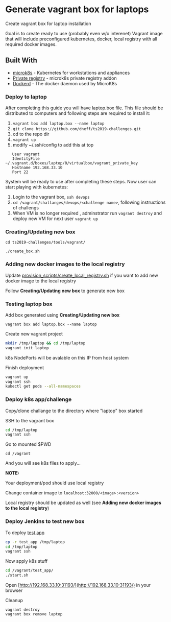 # Generate vagrant box for laptops

Create vagrant box for laptop installation

Goal is to create ready to use (probably even w/o interenet) Vagrant image that will include preconfigured kubernetes, docker, local registry with all required docker images.

## Built With

* [microk8s](https://microk8s.io/) - Kubernetes for workstations and appliances
* [Private registry](https://microk8s.io/docs/registry) - microk8s private registry addon
* [Dockerd](https://microk8s.io/docs/dockerd) - The docker daemon used by MicroK8s

### Deploy to laptop

After completing this guide you will have laptop.box file.
This file should be distributed to computers and following steps are required to install it:

1. `vagrant box add laptop.box --name laptop`
2. `git clone https://github.com/dneff/ts2019-challenges.git` 
3. cd to the repo dir
3. `vagrant up`
4. modify ~/.ssh/config to add this at top
```Host devops
   User vagrant
   IdentityFile ~/.vagrant.d/boxes/laptop/0/virtualbox/vagrant_private_key
   Hostname 192.168.33.10
   Port 22
```

System will be ready to use after completing these steps. Now user can start playing with kubernetes:

1. Login to the vagrant box, `ssh devops` 
2. `cd /vagrant/challanges/devops/<challenge name>`, following instructions of challengs
3. When VM is no longer required , adminstrator run `vagrant destroy` and deploy new VM for next user `vagrant up`

### Creating/Updating new box

```cd ts2019-challenges/tools/vagrant/```

```./create_box.sh```


### Adding new docker images to the local registry

Update [provision\_scripts/create\_local\_registry.sh](provision_scripts/create_local_registry.sh)  if you want to add new docker image to the local registry 

Follow **Creating/Updating new box** to generate new box

### Testing laptop box

Add box generated using  **Creating/Updating new box**

`vagrant box add laptop.box --name laptop`

Create new vagrant project
```bash
mkdir /tmp/laptop && cd /tmp/laptop
vagrant init laptop
```

k8s NodePorts will be avalable on this IP from host system

Finish deployment

```bash
vagrant up
vagrant ssh
kubectl get pods --all-namespaces
```

### Deploy k8s app/challenge

Copy/clone challange to the directory where "laptop" box started

SSH to the vagrant box

```bash
cd /tmp/laptop
vagrant ssh
```

Go to mounted $PWD

`cd /vagrant`

And you will see k8s files to apply...

**NOTE:**

Your deployment/pod should use local registry

Change container image to `localhost:32000/<image>:<version>`

Local registry should be updated as well (see **Adding new docker images to the local registry**) 

### Deploy Jenkins to test new box

To deploy [test app](test_app) 

```bash
cp -r test_app /tmp/laptop
cd /tmp/laptop
vagrant ssh
```

Now apply k8s stuff

```bash
cd /vagrant/test_app/
./start.sh
```

Open [http://192.168.33.10:31193/](http://192.168.33.10:31193/) in your browser

Cleanup
```
vagrant destroy
vagrant box remove laptop
```
